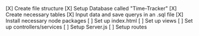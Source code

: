 [X] Create file structure
[X] Setup Database called "Time-Tracker"
[X] Create necessary tables
[X] Input data and save querys in an .sql file
[X] Install necessary node packages
[ ] Set up index.html
[ ] Set up views
[ ] Set up controllers/services
[ ] Setup Server.js
[ ] Setup routes
